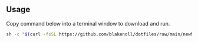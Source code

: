 ## Usage
Copy command below into a terminal window to download and run.
```bash
sh -c "$(curl -fsSL https://github.com/blakenoll/dotfiles/raw/main/newMacSetup.sh)"
```
